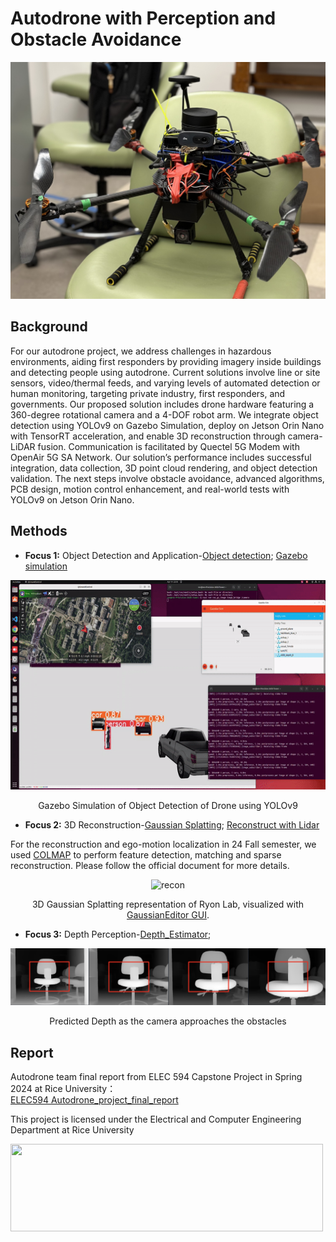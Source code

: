 # Autodrone with Perception and Obstacle Avoidance
![Our Auto-Drone](figures/drone.png)

## Background
For our autodrone project, we address challenges in hazardous environments, aiding first responders by providing imagery inside buildings and detecting people using autodrone. Current solutions involve line or site sensors, video/thermal feeds, and varying levels of automated detection or human monitoring, targeting private industry, first responders, and governments. Our proposed solution includes drone hardware featuring a 360-degree rotational camera and a 4-DOF robot arm. We integrate object detection using YOLOv9 on Gazebo Simulation, deploy on Jetson Orin Nano with TensorRT acceleration, and enable 3D reconstruction through camera-LiDAR fusion. Communication is facilitated by Quectel 5G Modem with OpenAir 5G SA Network. Our solution’s performance includes successful integration, data collection, 3D point cloud rendering, and object detection validation. The next steps involve obstacle avoidance, advanced algorithms, PCB design, motion control enhancement, and real-world tests with YOLOv9 on Jetson Orin Nano.

## Methods
- **Focus 1:** Object Detection and Application-[Object detection](https://github.com/Rice-MECE-Capstone-Projects/Autodrone/blob/main/ObjectDetection); [Gazebo simulation](https://github.com/Rice-MECE-Capstone-Projects/Autodrone/blob/main/Gazebo_simulation)
<p align="center">
  <img src="figures/gazebo_simulation.gif" alt="recon" width="600" height="335.25">
</p>
<p align="center">Gazebo Simulation of Object Detection of Drone using YOLOv9</p>

- **Focus 2:** 3D Reconstruction-[Gaussian Splatting](https://github.com/Rice-MECE-Capstone-Projects/Autodrone/blob/main/Reconstruction/3dgs_depth/README.md); [Reconstruct with Lidar](https://github.com/Rice-MECE-Capstone-Projects/Autodrone/main/Reconstruction)

For the reconstruction and ego-motion localization in 24 Fall semester, we used [COLMAP](https://colmap.github.io) to perform feature detection, matching and sparse reconstruction. Please follow the official document for more details.
<p align="center">
  <img src="figures/3dgs_ryon.gif" alt="recon" width="600" height="335.25">
</p>
<p align="center">3D Gaussian Splatting representation of Ryon Lab, visualized with <a href="https://github.com/buaacyw/GaussianEditor">GaussianEditor GUI</a>.</p>

- **Focus 3:** Depth Perception-[Depth_Estimator](https://github.com/PeaceNeil/Depth_Estimator_594/blob/main/README.md);
<p align="center">
  <img src="figures/perception.png" alt="recon" width="600">
</p>
<p align="center">Predicted Depth as the camera approaches the obstacles</p>

## Report
Autodrone team final report from ELEC 594 Capstone Project in Spring 2024 at Rice University：     
[ELEC594 Autodrone_project_final_report](https://github.com/Rice-MECE-Capstone-Projects/Autodrone/blob/main/Report/ELEC594_Autodrone_project_final_report.pdf)


This project is licensed under the Electrical and Computer Engineering Department at Rice University

<img src="https://riceconnect.rice.edu/image/engineering/ece/SOE-ECE-Rice-logo-stacked.jpg" width="500" height="140" />
